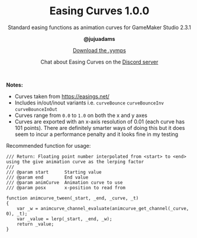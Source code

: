 <h1 align="center">Easing Curves 1.0.0</h1>

<p align="center">Standard easing functions as animation curves for GameMaker Studio 2.3.1</p>

<p align="center"><b>@jujuadams</b></p>

<p align="center"><a href="https://github.com/JujuAdams/Easing-Curves/releases/tag/1.0.0">Download the .yymps</a></p>
<p align="center">Chat about Easing Curves on the <a href="https://discord.gg/8krYCqr">Discord server</a></p>

&nbsp;

**Notes:**
- Curves taken from https://easings.net/
- Includes in/out/inout variants i.e. `curveBounce` `curveBounceInv` `curveBounceInOut`
- Curves range from `0.0` to `1.0` on both the x and y axes
- Curves are exported with an x-axis resolution of 0.01 (each curve has 101 points). There are definitely smarter ways of doing this but it does seem to incur a performance penalty and it looks fine in my testing

Recommended function for usage:
```
/// Return: Floating point number interpolated from <start> to <end> using the give animation curve as the lerping factor
/// 
/// @param start      Starting value
/// @param end        End value
/// @param animCurve  Animation curve to use
/// @param posx       x-position to read from

function animcurve_tween(_start, _end, _curve, _t)
{
    var _w = animcurve_channel_evaluate(animcurve_get_channel(_curve, 0), _t);
    var _value = lerp(_start, _end, _w);
    return _value;
}
```
